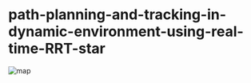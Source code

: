 # path-planning-and-tracking-in-dynamic-environment-using-real-time-RRT-star
![map]([https://imgur.com/qammQH6](https://i.postimg.cc/52CLxCgY/tree-cover-environments.png))

